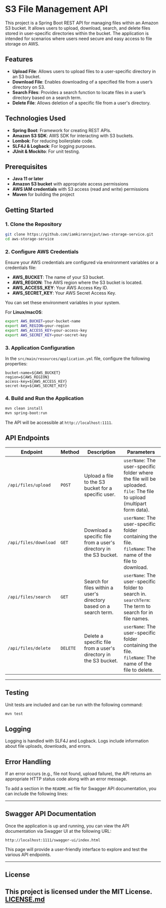 # S3 File Management API

This project is a Spring Boot REST API for managing files within an Amazon S3 bucket. It allows users to upload, download, search, and delete files stored in user-specific directories within the bucket. The application is intended for scenarios where users need secure and easy access to file storage on AWS.

## Features

- **Upload File**: Allows users to upload files to a user-specific directory in an S3 bucket.
- **Download File**: Enables downloading of a specified file from a user’s directory on S3.
- **Search Files**: Provides a search function to locate files in a user’s directory based on a search term.
- **Delete File**: Allows deletion of a specific file from a user's directory.

## Technologies Used

- **Spring Boot**: Framework for creating REST APIs.
- **Amazon S3 SDK**: AWS SDK for interacting with S3 buckets.
- **Lombok**: For reducing boilerplate code.
- **SLF4J & Logback**: For logging purposes.
- **JUnit & Mockito**: For unit testing.

## Prerequisites

- **Java 11 or later**
- **Amazon S3 bucket** with appropriate access permissions
- **AWS IAM credentials** with S3 access (read and write) permissions
- **Maven** for building the project

## Getting Started

### 1. Clone the Repository

```bash
git clone https://github.com/iamkiranrajput/aws-storage-service.git
cd aws-storage-service
```

### 2. Configure AWS Credentials

Ensure your AWS credentials are configured via environment variables or a credentials file:

- **AWS_BUCKET**: The name of your S3 bucket.
- **AWS_REGION**: The AWS region where the S3 bucket is located.
- **AWS_ACCESS_KEY**: Your AWS Access Key ID.
- **AWS_SECRET_KEY**: Your AWS Secret Access Key.

You can set these environment variables in your system.

For **Linux/macOS**:

```bash
export AWS_BUCKET=your-bucket-name
export AWS_REGION=your-region
export AWS_ACCESS_KEY=your-access-key
export AWS_SECRET_KEY=your-secret-key
```

### 3. Application Configuration

In the `src/main/resources/application.yml` file, configure the following properties:

```properties
bucket-name=${AWS_BUCKET}
region=${AWS_REGION}
access-key=${AWS_ACCESS_KEY}
secret-key=${AWS_SECRET_KEY}
```

### 4. Build and Run the Application

```bash
mvn clean install
mvn spring-boot:run
```

The API will be accessible at `http://localhost:1111`.

## API Endpoints

| Endpoint                         | Method  | Description                                                      | Parameters                                                                 |
|-----------------------------------|---------|------------------------------------------------------------------|---------------------------------------------------------------------------|
| `/api/files/upload`              | `POST`  | Upload a file to the S3 bucket for a specific user.              | `userName`: The user-specific folder where the file will be uploaded. <br> `file`: The file to upload (multipart form data). |
| `/api/files/download`            | `GET`   | Download a specific file from a user's directory in the S3 bucket. | `userName`: The user-specific folder containing the file. <br> `fileName`: The name of the file to download. |
| `/api/files/search`              | `GET`   | Search for files within a user's directory based on a search term. | `userName`: The user-specific folder to search in. <br> `searchTerm`: The term to search for in file names. |
| `/api/files/delete`              | `DELETE`| Delete a specific file from a user's directory in the S3 bucket. | `userName`: The user-specific folder containing the file. <br> `fileName`: The name of the file to delete. |

---

## Testing

Unit tests are included and can be run with the following command:

```bash
mvn test
```

## Logging

Logging is handled with SLF4J and Logback. Logs include information about file uploads, downloads, and errors.

## Error Handling

If an error occurs (e.g., file not found, upload failure), the API returns an appropriate HTTP status code along with an error message.

To add a section in the `README.md` file for Swagger API documentation, you can include the following lines:

---

## Swagger API Documentation

Once the application is up and running, you can view the API documentation via Swagger UI at the following URL:

```
http://localhost:1111/swagger-ui/index.html
```

This page will provide a user-friendly interface to explore and test the various API endpoints.

---

## License

This project is licensed under the MIT License. [LICENSE.md](LICENSE.md) 
---
